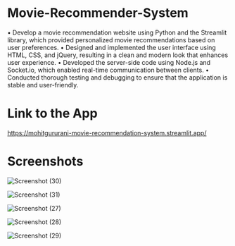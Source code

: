 # Movie-Recommender-System
• Develop a movie recommendation website using Python and the Streamlit library, which provided personalized movie recommendations based on user preferences.
• Designed and implemented the user interface using HTML, CSS, and jQuery, resulting in a clean and modern look that enhances user experience.
• Developed the server-side code using Node.js and Socket.io, which enabled real-time communication between clients.
• Conducted thorough testing and debugging to ensure that the application is stable and user-friendly.

# Link to the App
https://mohitgururani-movie-recommendation-system.streamlit.app/

# Screenshots
![Screenshot (30)](https://user-images.githubusercontent.com/88389599/233720666-593e0e12-7fa5-4673-b983-e5dac34b4c5b.png)


![Screenshot (31)](https://user-images.githubusercontent.com/88389599/233720672-b9864b66-36b4-48bf-9cf7-3efc003de017.png)


![Screenshot (27)](https://user-images.githubusercontent.com/88389599/233720676-a931d84a-d77a-43a4-9cc9-3cd1f1c4fdd3.png)


![Screenshot (28)](https://user-images.githubusercontent.com/88389599/233720678-e935a84b-b24e-4cfc-8283-c02e1e919193.png)


![Screenshot (29)](https://user-images.githubusercontent.com/88389599/233720650-1d0d8aac-fe2a-4976-9482-b9d30063a43b.png)
